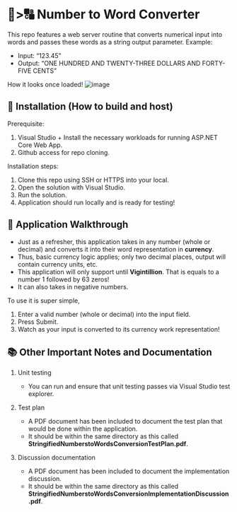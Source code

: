 # 🔢>🔠 Number to Word Converter

This repo features a web server routine that converts numerical input into words and passes these words as a string output parameter.
Example:

- Input: “123.45”
- Output: “ONE HUNDRED AND TWENTY-THREE DOLLARS AND FORTY-FIVE CENTS”

How it looks once loaded!
![image](https://github.com/AshrafAlias98/Number-to-Word-Converter/assets/79066503/fa81f720-1c1b-4eb8-8d95-91d6588494e3)


## 📝 Installation (How to build and host)

Prerequisite:
1. Visual Studio + Install the necessary workloads for running ASP.NET Core Web App.
2. Github access for repo cloning.

Installation steps:
1. Clone this repo using SSH or HTTPS into your local.
2. Open the solution with Visual Studio.
3. Run the solution.
4. Application should run locally and is ready for testing!

## 🚀 Application Walkthrough
- Just as a refresher, this application takes in any number (whole or decimal) and converts it into their word representation in **currency**.
- Thus, basic currency logic applies; only two decimal places, output will contain currency units, etc.
- This application will only support until **Vigintillion**. That is equals to a number 1 followed by 63 zeros!
- It can also takes in negative numbers.

To use it is super simple,
1. Enter a valid number (whole or decimal) into the input field.
2. Press Submit.
3. Watch as your input is converted to its currency work representation!

## 📚 Other Important Notes and Documentation
1. Unit testing
   - You can run and ensure that unit testing passes via Visual Studio test explorer.

2. Test plan
   - A PDF document has been included to document the test plan that would be done within the application.
   - It should be within the same directory as this called **StringifiedNumberstoWordsConversionTestPlan.pdf**.

3. Discussion documentation
   - A PDF document has been included to document the implementation discussion.
   - It should be within the same directory as this called **StringifiedNumberstoWordsConversionImplementationDiscussion.pdf**.
